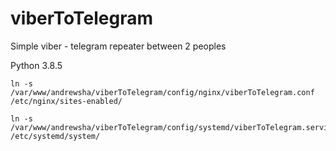# viberToTelegram
Simple viber - telegram repeater between 2 peoples

Python 3.8.5

```
ln -s /var/www/andrewsha/viberToTelegram/config/nginx/viberToTelegram.conf /etc/nginx/sites-enabled/

ln -s /var/www/andrewsha/viberToTelegram/config/systemd/viberToTelegram.service /etc/systemd/system/
```

